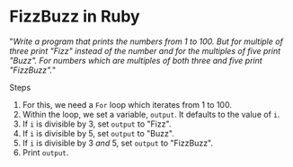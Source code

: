# FizzBuzz in Ruby

"*Write a program that prints the numbers from 1 to 100. But for multiple of three print "Fizz" instead of the number and for the multiples of five print "Buzz". For numbers which are multiples of both three and five print "FizzBuzz".*"

Steps
1. For this, we need a `For` loop which iterates from 1 to 100.
2. Within the loop, we set a variable, `output`. It defaults to the value of `i`.
3. If `i` is divisible by 3, set `output` to "Fizz".
4. If `i` is divisible by 5, set `output` to "Buzz".
5. If `i` is divisible by 3 *and* 5, set `output` to "FizzBuzz".
6. Print `output`.
